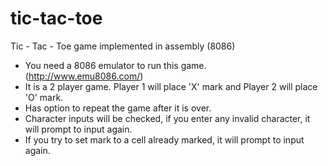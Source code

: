 # tic-tac-toe
Tic - Tac - Toe game implemented in assembly (8086)

- You need a 8086 emulator to run this game. (http://www.emu8086.com/)
- It is a 2 player game. Player 1 will place 'X' mark and Player 2 will place 'O' mark.
- Has option to repeat the game after it is over.
- Character inputs will be checked, if you enter any invalid character, it will prompt to input again.
- If you try to set mark to a cell already marked, it will prompt to input again.
